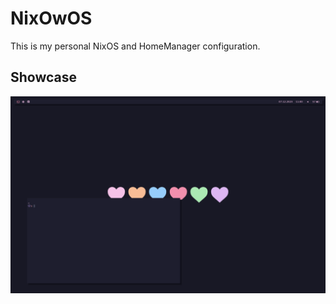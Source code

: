# NixOwOS

This is my personal NixOS and HomeManager configuration.

## Showcase

![Screenshot of my catppuccin-mocha desktop.](https://github.com/Dokkae6949/nixowos/blob/main/assets/screen-shots/Desktop01.png?raw=true)
